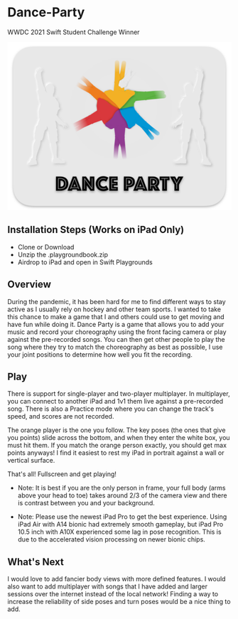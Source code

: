 # Dance-Party
WWDC 2021 Swift Student Challenge Winner

 ![Dance Party](Code/Dance%20Party/PrivateResources/dancepartytitle.png)

## Installation Steps (Works on iPad Only)
- Clone or Download
- Unzip the .playgroundbook.zip
- Airdrop to iPad and open in Swift Playgrounds

 
 ## Overview
 
 During the pandemic, it has been hard for me to find different ways to stay active as I usually rely on hockey and other team sports.
 I wanted to take this chance to make a game that I and others could use to get moving and have fun while doing it. Dance Party is a game that allows you to add your music and record your choreography using the front facing camera or play against the pre-recorded songs. You can then get other people to play the song where they try to match the choreography
 as best as possible, I use your joint positions to determine how well you fit the recording.
 
 ## Play
 
 There is support for single-player and two-player multiplayer. In multiplayer, you can connect to another iPad and 1v1 them live against a pre-recorded song. There is also a Practice mode where you can change the track's speed, and scores are not recorded.
 
 The orange player is the one you follow. The key poses (the ones that give you points) slide across the bottom, and when they enter the white box, you must hit them. If you match the orange person exactly, you should get max points anyways! I find it easiest to rest my iPad in portrait against a wall or vertical surface.
 
 That's all! Fullscreen and get playing!
 
  - Note:
  It is best if you are the only person in frame, your full body (arms above your head to toe) takes around 2/3 of the camera view and there is contrast between you and your background.
 
  - Note:
  Please use the newest iPad Pro to get the best experience. Using iPad Air with A14 bionic had extremely smooth gameplay, but iPad Pro 10.5 inch with A10X experienced some lag in pose recognition. This is due to the accelerated vision processing on newer bionic chips.

 ## What's Next
 
 I would love to add fancier body views with more defined features. I would also want to add multiplayer with songs that I have added and larger sessions over the internet instead of the local network! Finding a way to increase the reliability of side poses and turn poses would be a nice thing to add.
